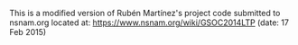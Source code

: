 This is a modified version of Rubén Martínez's project code submitted to nsnam.org located at: https://www.nsnam.org/wiki/GSOC2014LTP (date:  17 Feb 2015)
